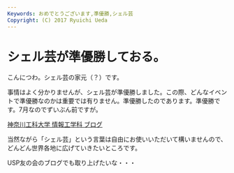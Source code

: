 ```yaml
---
Keywords: おめでとうございます,準優勝,シェル芸
Copyright: (C) 2017 Ryuichi Ueda
---
```


# シェル芸が準優勝しておる。
こんにつわ。シェル芸の家元（？）です。

事情はよく分かりませんが、シェル芸が準優勝しました。この際、どんなイベントで準優勝なのかは重要では有りません。準優勝したのであります。準優勝です。7月なのでずいぶん前ですが。

<a href="http://blog.cs.kanagawa-it.ac.jp/2013/07/blog-post_12.html" target="_blank">神奈川工科大学 情報工学科 ブログ</a>

当然ながら「シェル芸」という言葉は自由にお使いいただいて構いませんので、どんどん世界各地に広げていきたいところです。

USP友の会のブログでも取り上げたいな・・・
